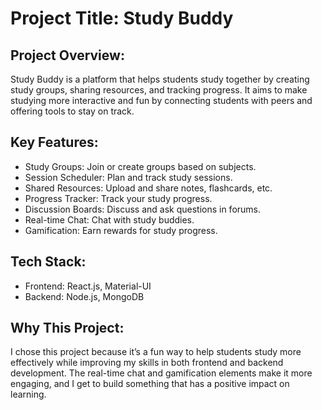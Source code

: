 # Project Title: Study Buddy

## Project Overview:  
Study Buddy is a platform that helps students study together by creating study groups, sharing resources, and tracking progress. It aims to make studying more interactive and fun by connecting students with peers and offering tools to stay on track.

## Key Features:
- Study Groups: Join or create groups based on subjects.  
- Session Scheduler: Plan and track study sessions.  
- Shared Resources: Upload and share notes, flashcards, etc.  
- Progress Tracker: Track your study progress.  
- Discussion Boards: Discuss and ask questions in forums.  
- Real-time Chat: Chat with study buddies.  
- Gamification: Earn rewards for study progress.

## Tech Stack:  
- Frontend: React.js, Material-UI  
- Backend: Node.js, MongoDB  


## Why This          Project:  
I chose this project because it’s a fun way to help students study more effectively while improving my skills in both frontend and backend development. The real-time chat and gamification elements make it more engaging, and I get to build something that has a positive impact on learning.